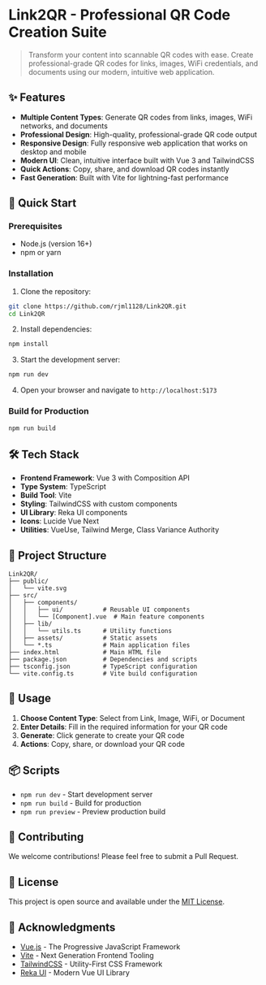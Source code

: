 # Link2QR - Professional QR Code Creation Suite

> Transform your content into scannable QR codes with ease. Create professional-grade QR codes for links, images, WiFi credentials, and documents using our modern, intuitive web application.

## ✨ Features

- **Multiple Content Types**: Generate QR codes from links, images, WiFi networks, and documents
- **Professional Design**: High-quality, professional-grade QR code output
- **Responsive Design**: Fully responsive web application that works on desktop and mobile
- **Modern UI**: Clean, intuitive interface built with Vue 3 and TailwindCSS
- **Quick Actions**: Copy, share, and download QR codes instantly
- **Fast Generation**: Built with Vite for lightning-fast performance

## 🚀 Quick Start

### Prerequisites

- Node.js (version 16+)
- npm or yarn

### Installation

1. Clone the repository:
```bash
git clone https://github.com/rjml1128/Link2QR.git
cd Link2QR
```

2. Install dependencies:
```bash
npm install
```

3. Start the development server:
```bash
npm run dev
```

4. Open your browser and navigate to `http://localhost:5173`

### Build for Production

```bash
npm run build
```

## 🛠️ Tech Stack

- **Frontend Framework**: Vue 3 with Composition API
- **Type System**: TypeScript
- **Build Tool**: Vite
- **Styling**: TailwindCSS with custom components
- **UI Library**: Reka UI components
- **Icons**: Lucide Vue Next
- **Utilities**: VueUse, Tailwind Merge, Class Variance Authority

## 📁 Project Structure

```
Link2QR/
├── public/
│   └── vite.svg
├── src/
│   ├── components/
│   │   ├── ui/           # Reusable UI components
│   │   └── [Component].vue  # Main feature components
│   ├── lib/
│   │   └── utils.ts      # Utility functions
│   ├── assets/           # Static assets
│   └── *.ts              # Main application files
├── index.html            # Main HTML file
├── package.json          # Dependencies and scripts
├── tsconfig.json         # TypeScript configuration
└── vite.config.ts        # Vite build configuration
```

## 🎯 Usage

1. **Choose Content Type**: Select from Link, Image, WiFi, or Document
2. **Enter Details**: Fill in the required information for your QR code
3. **Generate**: Click generate to create your QR code
4. **Actions**: Copy, share, or download your QR code

## 📦 Scripts

- `npm run dev` - Start development server
- `npm run build` - Build for production
- `npm run preview` - Preview production build

## 🤝 Contributing

We welcome contributions! Please feel free to submit a Pull Request.

## 📄 License

This project is open source and available under the [MIT License](LICENSE).

## 🙏 Acknowledgments

- [Vue.js](https://vuejs.org/) - The Progressive JavaScript Framework
- [Vite](https://vitejs.dev/) - Next Generation Frontend Tooling
- [TailwindCSS](https://tailwindcss.com/) - Utility-First CSS Framework
- [Reka UI](https://reka-ui.com/) - Modern Vue UI Library
